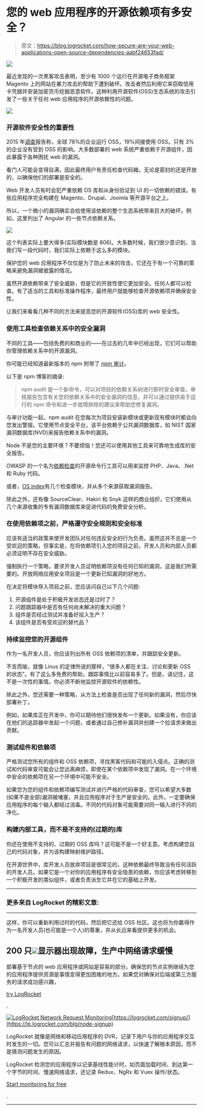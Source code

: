 # 您的 web 应用程序的开源依赖项有多安全？

> 原文：<https://blog.logrocket.com/how-secure-are-your-web-applications-open-source-dependencies-aabf24653fad/>

![](img/9bc6203de45351c13f86d1acab891678.png)

最近发现的一次黑客攻击表明，至少有 1000 个运行在开源电子商务框架 Magento 上的网站在暴力攻击的帮助下遭到破坏。攻击者然后利用它来窃取信用卡凭据并安装加密货币挖掘恶意软件。这种利用开源软件(OSS)生态系统的攻击引发了一些关于任何 web 应用程序的开源依赖性的问题。

[![](img/94b3e0f84b30cb0d321f60471481ab64.png)](https://logrocket.com/signup/)

### 开源软件安全性的重要性

2015 年[调查](https://www.zdnet.com/article/its-an-open-source-world-78-percent-of-companies-run-open-source-software/)报告称，全球 78%的企业运行 OSS，19%间接使用 OSS。只有 3%的企业没有受到 OSS 的影响。大多数部署的 web 系统严重依赖于开源组件，因此暴露于各种困扰 web 的漏洞。

看门人可能会变得自满，因此最终用户有责任检查代码箱，无论是密封的还是开放的，以确保他们的部署是安全的。

Web 开发人员有时会犯严重依赖 OS 库和从身份验证到 UI 的一切依赖的错误。有些应用程序完全构建在 Magento、Drupal、Joomla 等开源平台之上。

所以，一个微小的漏洞确实会给使用该依赖的整个生态系统带来巨大的破坏。例如，这里列出了 Angular 的一些节点依赖关系。

![](img/b5556a4b9a42dafffaae4ba7eb30f34a.png)

这个列表实际上要大得多(实际模块数是 806)。大多数时候，我们很少意识到，当我们写一段代码时，我们实际上依赖于这么多的模块。

保护您的 web 应用程序不仅仅是为了防止未来的攻击，它还在于有一个可靠的策略来避免漏洞被披露的情况。

虽然开源依赖带来了安全威胁，但是它的开放性使它更加安全。任何人都可以检查。有了适当的工具和标准操作程序，最终用户就能够检查开源依赖项并确保安全性。

让我们来看看几种不同的方法来提高您的开源软件(OSS)库的 web 安全性。

### 使用工具检查依赖关系中的安全漏洞

不同的工具——包括免费的和商业的——在过去的几年中已经出现，它们可以帮助你管理依赖关系中的开源漏洞。

你可能已经知道最新版本的 npm 附带了 [npm 审计](https://docs.npmjs.com/cli/audit)。

以下是 npm 博客的摘录:

> npm audit 是一个新命令，可以对项目的依赖关系树进行即时安全审查。审核报告包含有关您的依赖关系中的安全漏洞的信息，并可以通过提供易于运行的 npm 命令和进一步故障排除的建议来帮助您修复漏洞。

与审计功能一起，npm audit 在您每次为项目安装新模块或更新现有模块时都会向您发出警报。它使用节点安全平台，该平台依赖于公共漏洞数据库，如 NIST 国家漏洞数据库(NVD)来报告依赖关系中的漏洞。

Node 不是您的主要环境？不要烦恼！您还可以使用其他工具来可靠地生成库的安全报告。

OWASP 的一个名为[依赖检查](https://www.owasp.org/index.php/OWASP_Dependency_Check)的开源命令行工具可以用来监控 PHP、Java、.Net 和 Ruby 代码。

或者，[OS index](https://ossindex.net/)有几个检查模块，并从多个来源获取漏洞报告。

除此之外，还有像 SourceClear、Hakiri 和 Snyk 这样的商业组织，它们使用从几个来源收集的专有漏洞数据库来促进代码的免费安全分析。

### 在使用依赖项之前，严格遵守安全规则和安全标准

应该有适当的政策来使开发团队对任何违反安全的行为负责。虽然这并不总是一个受欢迎的策略，但事实是，在将依赖项引入您的项目之前，开发人员和内部人员都必须证明不存在安全威胁。

强制执行一个策略，要求开发人员证明依赖项没有任何已知的漏洞，这是我们所需要的。开放网络应用安全项目是一个更新已知漏洞的好地方。

在决定将模块导入项目之前，您应该问自己以下几个问题:

1.  开源组件是处于积极开发状态还是过时了？
2.  问题跟踪器中是否有任何尚未解决的重大问题？
3.  组件是否经过测试并准备好投入生产？
4.  该组件是否有受欢迎的替代品？

### 持续监控您的开源组件

作为一名开发人员，你应该列出所有 OSS 依赖项的清单，并跟踪安全更新。

不言而喻，就像 Linus 的定律所说的那样，“很多人都在关注、讨论和更新 OSS 的状态”。有了这么多免费的帮助，跟踪事情比以前容易多了。但是，请记住，这不是一次性的事情。你必须不断地监控开源软件的依赖性。

除此之外，您还需要一种策略，从方法上检查是否出现了任何新的漏洞，然后尽快部署补丁。

例如，如果库正在开发中，你可以期待他们很快发布一个更新。如果没有，你应该在他们的追踪器中发起一个问题，或者通过自己修补漏洞并创建一个拉请求来做出贡献。

### 测试组件和依赖项

严格测试您所有的组件和 OSS 依赖项，寻找黑客代码和可能的入侵点。正确的测试和代码审查可能会让您远离麻烦，即使在某个依赖项中发现了漏洞。在一个环境中安全的依赖项在另一个环境中可能不安全。

如果您为您的组件和依赖项编写测试并进行严格的代码审查，您可以希望大多数(如果不是全部)漏洞被堵塞，并且应用程序对于生产是安全的。此外，一定要确保应用程序的每个输入都经过消毒。不同的代码对象可能需要对同一输入进行不同的净化。

### 构建内部工具，而不是不支持的(过期的)库

你还在使用不支持的、过期的 OSS 库吗？这可能不是一个好主意。考虑构建您自己的代码对象，并为该构建映射维护路径。

在开源世界中，库开发人员放弃项目是很常见的，这种依赖最终导致没有任何活跃的开发人员。如果它是一个对你的应用程序有安全隐患的依赖，你应该考虑转移到一个积极开发的类似组件，或者负责派生它并在它的基础上开发。

* * *

### 更多来自 LogRocket 的精彩文章:

* * *

这样，你可以重新利用过时的代码，然后把它还给 OSS 社区。这也将为你赢得作为一名开发人员(也可能是一个人)的尊重，并从长远来看提供更多的机会。

## 200 只![](img/61167b9d027ca73ed5aaf59a9ec31267.png)显示器出现故障，生产中网络请求缓慢

部署基于节点的 web 应用程序或网站是容易的部分。确保您的节点实例继续为您的应用程序提供资源是事情变得更加困难的地方。如果您对确保对后端或第三方服务的请求成功感兴趣，

[try LogRocket](https://lp.logrocket.com/blg/node-signup)

.

[![LogRocket Network Request Monitoring](img/cae72fd2a54c5f02a6398c4867894844.png)](https://lp.logrocket.com/blg/node-signup)[https://logrocket.com/signup/](https://lp.logrocket.com/blg/node-signup)

LogRocket 就像是网络和移动应用程序的 DVR，记录下用户与你的应用程序交互时发生的一切。您可以汇总并报告有问题的网络请求，以快速了解根本原因，而不是猜测问题发生的原因。

LogRocket 检测您的应用程序以记录基线性能计时，如页面加载时间、到达第一个字节的时间、慢速网络请求，还记录 Redux、NgRx 和 Vuex 操作/状态。

[Start monitoring for free](https://lp.logrocket.com/blg/node-signup)

.

* * *